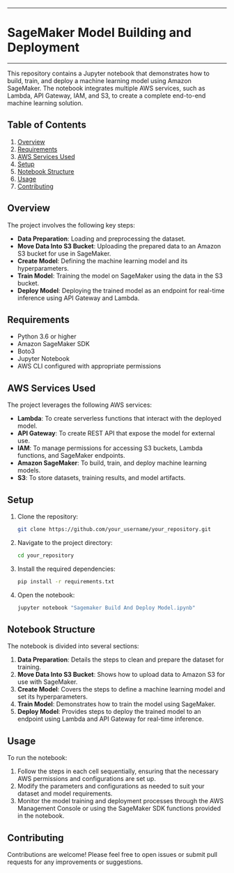 
---

# SageMaker Model Building and Deployment
---

This repository contains a Jupyter notebook that demonstrates how to build, train, and deploy a machine learning model using Amazon SageMaker. The notebook integrates multiple AWS services, such as Lambda, API Gateway, IAM, and S3, to create a complete end-to-end machine learning solution.

## Table of Contents

1. [Overview](#overview)
2. [Requirements](#requirements)
3. [AWS Services Used](#aws-services-used)
4. [Setup](#setup)
5. [Notebook Structure](#notebook-structure)
6. [Usage](#usage)
7. [Contributing](#contributing)

## Overview

The project involves the following key steps:
- **Data Preparation**: Loading and preprocessing the dataset.
- **Move Data Into S3 Bucket**: Uploading the prepared data to an Amazon S3 bucket for use in SageMaker.
- **Create Model**: Defining the machine learning model and its hyperparameters.
- **Train Model**: Training the model on SageMaker using the data in the S3 bucket.
- **Deploy Model**: Deploying the trained model as an endpoint for real-time inference using API Gateway and Lambda.

## Requirements

- Python 3.6 or higher
- Amazon SageMaker SDK
- Boto3
- Jupyter Notebook
- AWS CLI configured with appropriate permissions

## AWS Services Used

The project leverages the following AWS services:

- **Lambda**: To create serverless functions that interact with the deployed model.
- **API Gateway**: To create REST API that expose the model for external use.
- **IAM**: To manage permissions for accessing S3 buckets, Lambda functions, and SageMaker endpoints.
- **Amazon SageMaker**: To build, train, and deploy machine learning models.
- **S3**: To store datasets, training results, and model artifacts.

## Setup

1. Clone the repository:
   ```bash
   git clone https://github.com/your_username/your_repository.git
   ```
2. Navigate to the project directory:
   ```bash
   cd your_repository
   ```
3. Install the required dependencies:
   ```bash
   pip install -r requirements.txt
   ```
4. Open the notebook:
   ```bash
   jupyter notebook "Sagemaker Build And Deploy Model.ipynb"
   ```

## Notebook Structure

The notebook is divided into several sections:

1. **Data Preparation**: Details the steps to clean and prepare the dataset for training.
2. **Move Data Into S3 Bucket**: Shows how to upload data to Amazon S3 for use with SageMaker.
3. **Create Model**: Covers the steps to define a machine learning model and set its hyperparameters.
4. **Train Model**: Demonstrates how to train the model using SageMaker.
5. **Deploy Model**: Provides steps to deploy the trained model to an endpoint using Lambda and API Gateway for real-time inference.

## Usage

To run the notebook:

1. Follow the steps in each cell sequentially, ensuring that the necessary AWS permissions and configurations are set up.
2. Modify the parameters and configurations as needed to suit your dataset and model requirements.
3. Monitor the model training and deployment processes through the AWS Management Console or using the SageMaker SDK functions provided in the notebook.

## Contributing

Contributions are welcome! Please feel free to open issues or submit pull requests for any improvements or suggestions.
